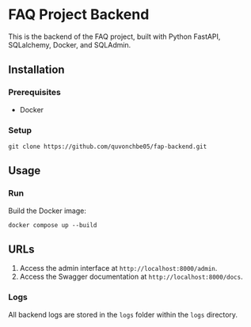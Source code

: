 # FAQ Project Backend

This is the backend of the FAQ project, built with Python FastAPI, SQLalchemy, Docker, and SQLAdmin.

## Installation

### Prerequisites

- Docker

### Setup

```
git clone https://github.com/quvonchbe05/fap-backend.git
```

## Usage

### Run

Build the Docker image:

```
docker compose up --build
```

## URLs

1. Access the admin interface at `http://localhost:8000/admin`.
2. Access the Swagger documentation at `http://localhost:8000/docs`.

### Logs

All backend logs are stored in the `logs` folder within the `logs` directory.